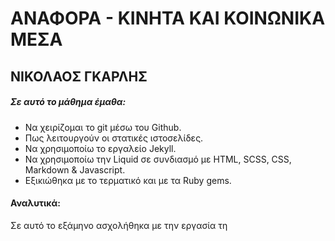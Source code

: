 # ΑΝΑΦΟΡΑ - ΚΙΝΗΤΑ ΚΑΙ ΚΟΙΝΩΝΙΚΑ ΜΕΣΑ 
## ΝΙΚΟΛΑΟΣ ΓΚΑΡΛΗΣ
##### Σε αυτό το μάθημα έμαθα:
- Να χειρίζομαι το git μέσω του Github.
- Πως λειτουργούν οι στατικές ιστοσελίδες.
- Να χρησιμοποίω το εργαλείο Jekyll.
- Να χρησιμοποίω την Liquid σε συνδιασμό με HTML, SCSS, CSS, Markdown & Javascript.
- Εξικιώθηκα με το τερματικό και με τα Ruby gems.

#### Αναλυτικά:
Σε αυτό το εξάμηνο ασχολήθηκα με την εργασία τη
